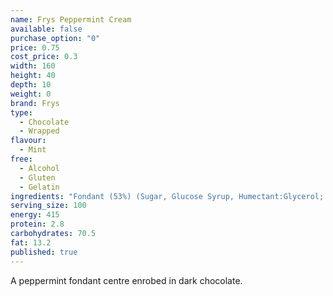 ```yaml
---
name: Frys Peppermint Cream
available: false
purchase_option: "0"
price: 0.75
cost_price: 0.3
width: 160
height: 40
depth: 10
weight: 0
brand: Frys
type: 
  - Chocolate
  - Wrapped
flavour: 
  - Mint
free: 
  - Alcohol
  - Gluten
  - Gelatin
ingredients: "Fondant (53%) (Sugar, Glucose Syrup, Humectant:Glycerol; Flavouring), Chocolate (Sugar, Cocoa Mass, Cocoa Butter, Vegetable Fat, Emulsifier: Soya Lecithin, E476)"
serving_size: 100
energy: 415
protein: 2.8
carbohydrates: 70.5
fat: 13.2
published: true
---
```

A peppermint fondant centre enrobed in dark chocolate.